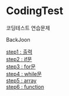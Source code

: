 # CodingTest
코딩테스트 연습문제

BackJoon
  
  [step1 : 출력](https://github.com/YJun1364/CodingTest/tree/main/CodingTest/backJoon/step1_print)
  <br>
  [step2 : if문](https://github.com/YJun1364/CodingTest/tree/main/CodingTest/backJoon/step2_if)
  <br>
  [step3 : for문](https://github.com/YJun1364/CodingTest/tree/main/CodingTest/backJoon/step3_for)
  <br>
  [step4 : while문](https://github.com/YJun1364/CodingTest/tree/main/CodingTest/backJoon/step4_while)
 <br>
  [step5 : array](https://github.com/YJun1364/CodingTest/tree/main/CodingTest/backJoon/step5_array)
  <br>
  [step6 : function](https://github.com/YJun1364/CodingTest/tree/main/CodingTest/backJoon/step6_function)
